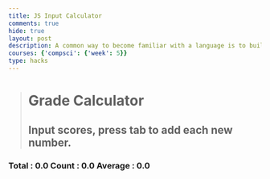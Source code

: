 ```yaml
---
title: JS Input Calculator
comments: true
hide: true
layout: post
description: A common way to become familiar with a language is to build a calculator.  This calculator shows off button with actions.
courses: {'compsci': {'week': 5}}
type: hacks
---
```


<!-- Heading -->
> <h1>Grade Calculator</h1>
> <h2>Input scores, press tab to add each new number.</h2>
<!-- Totals -->
<h3>
    Total : <span id="total">0.0</span>
    Count : <span id="count">0.0</span>
    Average : <span id="average">0.0</span>
</h3>
<!-- Clear button -->
<!-- <button onclick="clearScores()">Clear</button> -->
<!-- Rows -->
<div id="scores">
    <!-- javascript generated inputs -->
</div>
<style>
  /* Style for input elements */
  input[type="number"] {
    background-color: #9ef0ba; /* Change this to the desired background color */
    color: #000000; /* Change this to the desired text color */
    border: 1px solid #000000; /* Change this to the desired border color */
    /* Add other styles as needed */
  }
</style>
<script>
// Creates a new input box
function newInputLine(index) {
    // Add a label for each score element
    var title = document.createElement('label');
    title.htmlFor = index;
    title.innerHTML = index + ". ";
    document.getElementById("scores").appendChild(title); // add to HTML
    // Setup score element and attributes
    var score = document.createElement("input"); // input element
    score.id =  index;  // id of input element
    score.onkeydown = calculator // Each key triggers event (using function as a value)
    score.type = "number"; // Use text type to allow typing multiple characters
    score.name = "score";  // name is used to group "score" elements
    score.style.textAlign = "right";
    score.style.width = "5em";
    document.getElementById("scores").appendChild(score);  // add to HTML
    // Create and add blank line after input box
    var br = document.createElement("br");  // line break element
    document.getElementById("scores").appendChild(br); // add to HTML
    // Set focus on the new input line
    document.getElementById(index).focus();
}
// Handles event and calculates totals
function calculator(event) {
    var key = event.key;
    // Check if the pressed key is the "Tab" key (key code 9) or "Enter" key (key code 13)
    if (key === "Tab" || key === "Enter") {
        event.preventDefault(); // Prevent default behavior (tabbing to the next element)
        var array = document.getElementsByName('score'); // setup array of scores
        var total = 0;  // running total
        var count = 0;  // count of input elements with valid values
        for (var i = 0; i < array.length; i++) {  // iterate through array
            var value = array[i].value;
            if (parseFloat(value)) {
                var parsedValue = parseFloat(value);
                total += parsedValue;  // add to running total
                count++;
            }
        }
        // update totals
        document.getElementById('total').innerHTML = total.toFixed(2); // show two decimals
        document.getElementById('count').innerHTML = count;
        if (count > 0) {
            document.getElementById('average').innerHTML = (total / count).toFixed(2);
        } else {
            document.getElementById('average').innerHTML = "0.0";
        }
        // adds newInputLine, only if all array values satisfy parseFloat
        if (count === document.getElementsByName('score').length) {
            newInputLine(count); // make a new input line
        }
    }
//function clearScores() {
// Remove the first input box and label
    //function clearTable() {
    //var scoresContainer = document.getElementById('scores');
    //scoresContainer.innerHTML = ''; // Remove all existing input lines
    //document.getElementById('total').innerHTML = '0.0';
    //document.getElementById('count').innerHTML = '0.0';
    //document.getElementById('average').innerHTML = '0.0';
    // Creates 1st input box on Window load
       // newInputLine(0);
    //}
}
// Attach the clearScore function to the "Clear" button
//var clearButton = document.getElementById('clearButton');
//clearButton.addEventListener('click', clearScore)
// Creates 1st input box on Window load
newInputLine(0);
</script>